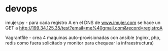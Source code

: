 # devops
imujer.py - para cada registro A en el DNS de www.imujer.com se hace un GET a http://199.34.125.35/test?email=me%40gmail.com&record=registroA

Vagrantfile - crea 4 maquinas auto-provisionadas con ansible (nginx, php, redis como fuera solicitado y monitor para chequear la infraestructura)
